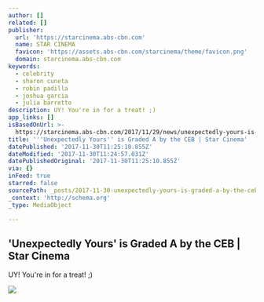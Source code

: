 ```yaml
---
author: []
related: []
publisher:
  url: 'https://starcinema.abs-cbn.com'
  name: STAR CINEMA
  favicon: 'https://assets.abs-cbn.com/starcinema/theme/favicon.png'
  domain: starcinema.abs-cbn.com
keywords:
  - celebrity
  - sharon cuneta
  - robin padilla
  - joshua garcia
  - julia barretto
description: UY! You're in for a treat! ;)
app_links: []
isBasedOnUrl: >-
  https://starcinema.abs-cbn.com/2017/11/29/news/unexpectedly-yours-is-graded-a-by-the-ceb-33028
title: '''Unexpectedly Yours'' is Graded A by the CEB | Star Cinema'
datePublished: '2017-11-30T11:25:10.855Z'
dateModified: '2017-11-30T11:24:57.031Z'
datePublishedOriginal: '2017-11-30T11:25:10.855Z'
via: {}
inFeed: true
starred: false
sourcePath: _posts/2017-11-30-unexpectedly-yours-is-graded-a-by-the-ceb-or-star-cinema.md
_context: 'http://schema.org'
_type: MediaObject

---
```

<article style=""><h1>'Unexpectedly Yours' is Graded A by the CEB | Star Cinema</h1><p>UY! You're in for a treat! ;)</p><img src="https://data-starcinema.abs-cbn.com/starcinema/starcinema/media/november-2017/29/unexpectedlyyours.jpg?ext=.jpg" /></article>